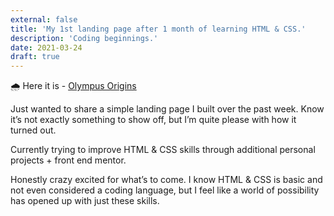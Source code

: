 ```yaml
---
external: false
title: 'My 1st landing page after 1 month of learning HTML & CSS.'
description: 'Coding beginnings.'
date: 2021-03-24
draft: true
---
```


🌧️
Here it is - [Olympus Origins](https://olympusorigins.com/)

Just wanted to share a simple landing page I built over the past week. Know it’s not exactly something to show off, but I’m quite please with how it turned out.

Currently trying to improve HTML & CSS skills through additional personal projects + front end mentor.

Honestly crazy excited for what’s to come. I know HTML & CSS is basic and not even considered a coding language, but I feel like a world of possibility has opened up with just these skills.
